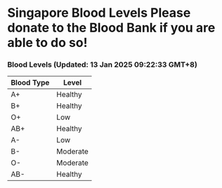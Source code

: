 Singapore Blood Levels
 Please donate to the Blood Bank if you are able to do so!
================================================================================================================================

### Blood Levels (Updated: 13 Jan 2025 09:22:33 GMT+8)
| Blood Type | Level     |
|------------|-----------|
| A+     | Healthy |
| B+     | Healthy |
| O+     | Low |
| AB+     | Healthy |
| A-     | Low |
| B-     | Moderate |
| O-     | Moderate |
| AB-     | Healthy |
